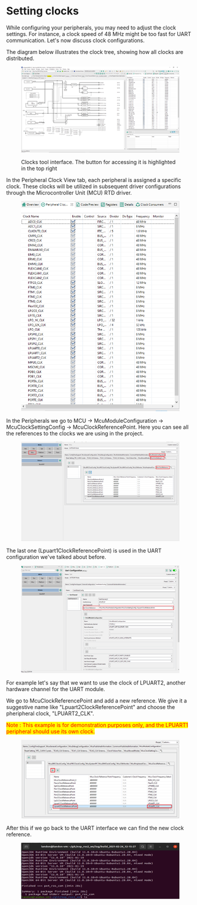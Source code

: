 # Setting clocks

While configuring your peripherals, you may need to adjust the clock settings. For instance, a clock speed of 48 MHz might be too fast for UART communication. Let's now discuss clock configurations.

The diagram below illustrates the clock tree, showing how all clocks are distributed.

<figure><img src="../../.gitbook/assets/image (27).png" alt=""><figcaption><p>Clocks tool interface. The button for accessing it is highlighted in the top right</p></figcaption></figure>

In the Peripheral Clock View tab, each peripheral is assigned a specific clock. These clocks will be utilized in subsequent driver configurations through the Microcontroller Unit (MCU) RTD driver.

<figure><img src="../../.gitbook/assets/image (28).png" alt="" width="482"><figcaption></figcaption></figure>

In the Peripherals we go to MCU -> McuModuleConfiguration -> McuClockSettingConfig -> McuClockReferencePoint. Here you can see all the references to the clocks we are using in the project.&#x20;

<figure><img src="../../.gitbook/assets/image (29).png" alt=""><figcaption></figcaption></figure>

The last one (Lpuart1ClockReferencePoint) is used in the UART configuration we've talked about before.

<figure><img src="../../.gitbook/assets/image (30).png" alt=""><figcaption></figcaption></figure>

For example let's say that we want to use the clock of LPUART2, another hardware channel for the UART module.&#x20;

We go to McuClockReferencePoint and add a new reference. We give it a suggestive name like "Lpuart2ClockReferencePoint" and choose the pheripheral clock,  "LPUART2\_CLK".

<mark style="color:red;">Note : This example is for demonstration purposes only, and the LPUART1 peripheral should use its own clock.</mark>

<figure><img src="../../.gitbook/assets/image (31).png" alt=""><figcaption></figcaption></figure>

After this if we go back to the UART interface we can find the new clock reference.&#x20;

<figure><img src="../../.gitbook/assets/image (33).png" alt=""><figcaption></figcaption></figure>

